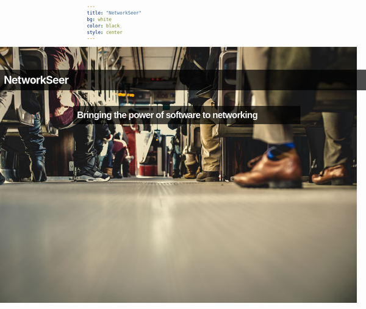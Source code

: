 ```yaml
---
title: "NetworkSeer"
bg: white
color: black
style: center
---
```

<h1 style="position: absolute; top: 200px; left: 0; width: 100%; color: white; font: bold Helvetica, Sans-Serif; letter-spacing: -1px;background: rgb(0, 0, 0);background: rgba(0, 0, 0, 0.7);padding: 10px; "> NetworkSeer</h1>
<img src="img/traffic.jpeg" alt="Network" style="  margin-left: -300px; max-width: 200%;overflow-x: overlay;">
<h2 style="position: absolute; top: 300px; left: 20%; width: 60%; color: white; font: bold 24px Helvetica, Sans-Serif; letter-spacing: -1px;background: rgb(0, 0, 0);background: rgba(0, 0, 0, 0.7);padding: 10px; ">Bringing the power of software to networking</h2>